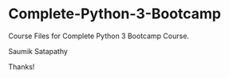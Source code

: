 # Complete-Python-3-Bootcamp
Course Files for Complete Python 3 Bootcamp Course.

Saumik Satapathy

Thanks!
